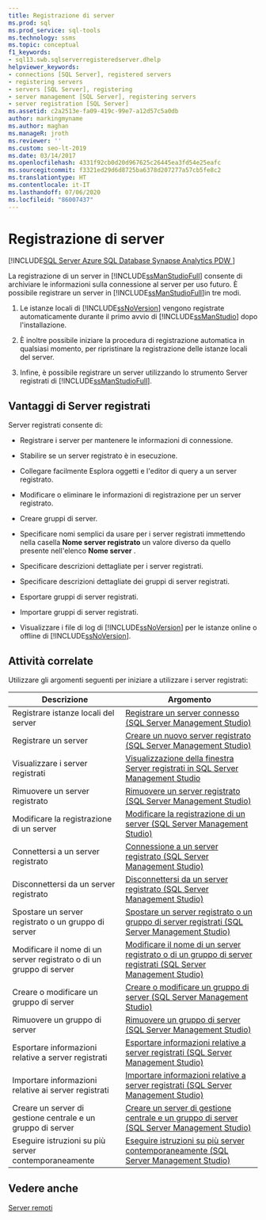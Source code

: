 ```yaml
---
title: Registrazione di server
ms.prod: sql
ms.prod_service: sql-tools
ms.technology: ssms
ms.topic: conceptual
f1_keywords:
- sql13.swb.sqlserverregisteredserver.dhelp
helpviewer_keywords:
- connections [SQL Server], registered servers
- registering servers
- servers [SQL Server], registering
- server management [SQL Server], registering servers
- server registration [SQL Server]
ms.assetid: c2a2513e-fa09-419c-99e7-a12d57c5a0db
author: markingmyname
ms.author: maghan
ms.manageR: jroth
ms.reviewer: ''
ms.custom: seo-lt-2019
ms.date: 03/14/2017
ms.openlocfilehash: 4331f92cb0d20d967625c26445ea3fd54e25eafc
ms.sourcegitcommit: f3321ed29d6d8725ba6378d207277a57cb5fe8c2
ms.translationtype: HT
ms.contentlocale: it-IT
ms.lasthandoff: 07/06/2020
ms.locfileid: "86007437"
---
```

# <a name="register-servers"></a>Registrazione di server

[!INCLUDE[SQL Server Azure SQL Database Synapse Analytics PDW ](../../includes/applies-to-version/sql-asdb-asdbmi-asa-pdw.md)]

La registrazione di un server in [!INCLUDE[ssManStudioFull](../../includes/ssmanstudiofull-md.md)] consente di archiviare le informazioni sulla connessione al server per uso futuro. È possibile registrare un server in [!INCLUDE[ssManStudioFull](../../includes/ssmanstudiofull-md.md)]in tre modi.  
  
1.  Le istanze locali di [!INCLUDE[ssNoVersion](../../includes/ssnoversion-md.md)] vengono registrate automaticamente durante il primo avvio di [!INCLUDE[ssManStudio](../../includes/ssmanstudio-md.md)] dopo l'installazione.  
  
2.  È inoltre possibile iniziare la procedura di registrazione automatica in qualsiasi momento, per ripristinare la registrazione delle istanze locali del server.  
  
3.  Infine, è possibile registrare un server utilizzando lo strumento Server registrati di [!INCLUDE[ssManStudioFull](../../includes/ssmanstudiofull-md.md)].  
  
## <a name="benefits-of-registered-servers"></a>Vantaggi di Server registrati  
 Server registrati consente di:  
  
-   Registrare i server per mantenere le informazioni di connessione.  
  
-   Stabilire se un server registrato è in esecuzione.  
  
-   Collegare facilmente Esplora oggetti e l'editor di query a un server registrato.  
  
-   Modificare o eliminare le informazioni di registrazione per un server registrato.  
  
-   Creare gruppi di server.  
  
-   Specificare nomi semplici da usare per i server registrati immettendo nella casella **Nome server registrato** un valore diverso da quello presente nell'elenco **Nome server** .  
  
-   Specificare descrizioni dettagliate per i server registrati.  
  
-   Specificare descrizioni dettagliate dei gruppi di server registrati.  
  
-   Esportare gruppi di server registrati.  
  
-   Importare gruppi di server registrati.  
  
-   Visualizzare i file di log di [!INCLUDE[ssNoVersion](../../includes/ssnoversion-md.md)] per le istanze online o offline di [!INCLUDE[ssNoVersion](../../includes/ssnoversion-md.md)].  
  
## <a name="related-tasks"></a>Attività correlate  
 Utilizzare gli argomenti seguenti per iniziare a utilizzare i server registrati:  
  
|**Descrizione**|**Argomento**|  
|---------------------|---------------|  
|Registrare istanze locali del server|[Registrare un server connesso &#40;SQL Server Management Studio&#41;](../../tools/sql-server-management-studio/register-a-connected-server-sql-server-management-studio.md)|  
|Registrare un server|[Creare un nuovo server registrato &#40;SQL Server Management Studio&#41;](../../tools/sql-server-management-studio/create-a-new-registered-server-sql-server-management-studio.md)|  
|Visualizzare i server registrati|[Visualizzazione della finestra Server registrati in SQL Server Management Studio](../../tools/sql-server-management-studio/view-registered-servers-in-sql-server-management-studio.md)|  
|Rimuovere un server registrato|[Rimuovere un server registrato &#40;SQL Server Management Studio&#41;](../../tools/sql-server-management-studio/remove-a-registered-server-sql-server-management-studio.md)|  
|Modificare la registrazione di un server|[Modificare la registrazione di un server &#40;SQL Server Management Studio&#41;](../../tools/sql-server-management-studio/change-a-server-s-registration-sql-server-management-studio.md)|  
|Connettersi a un server registrato|[Connessione a un server registrato &#40;SQL Server Management Studio&#41;](../../tools/sql-server-management-studio/connect-to-a-registered-server-sql-server-management-studio.md)|  
|Disconnettersi da un server registrato|[Disconnettersi da un server registrato &#40;SQL Server Management Studio&#41;](../../tools/sql-server-management-studio/disconnect-from-a-registered-server-sql-server-management-studio.md)|  
|Spostare un server registrato o un gruppo di server|[Spostare un server registrato o un gruppo di server registrati &#40;SQL Server Management Studio&#41;](../../tools/sql-server-management-studio/move-a-registered-server-or-registered-server-group.md)|  
|Modificare il nome di un server registrato o di un gruppo di server|[Modificare il nome di un server registrato o di un gruppo di server registrati &#40;SQL Server Management Studio&#41;](../../tools/sql-server-management-studio/change-the-name-of-registered-server-or-registered-server-group.md)|  
|Creare o modificare un gruppo di server|[Creare o modificare un gruppo di server &#40;SQL Server Management Studio&#41;](../../tools/sql-server-management-studio/create-or-edit-a-server-group-sql-server-management-studio.md)|  
|Rimuovere un gruppo di server|[Rimuovere un gruppo di server &#40;SQL Server Management Studio&#41;](../../tools/sql-server-management-studio/remove-a-server-group-sql-server-management-studio.md)|  
|Esportare informazioni relative a server registrati|[Esportare informazioni relative a server registrati &#40;SQL Server Management Studio&#41;](../../tools/sql-server-management-studio/export-registered-server-information-sql-server-management-studio.md)|  
|Importare informazioni relative ai server registrati|[Importare informazioni relative a server registrati &#40;SQL Server Management Studio&#41;](../../tools/sql-server-management-studio/import-registered-server-information-sql-server-management-studio.md)|  
|Creare un server di gestione centrale e un gruppo di server|[Creare un server di gestione centrale e un gruppo di server &#40;SQL Server Management Studio&#41;](../../tools/sql-server-management-studio/create-a-central-management-server-and-server-group.md)|  
|Eseguire istruzioni su più server contemporaneamente|[Eseguire istruzioni su più server contemporaneamente &#40;SQL Server Management Studio&#41;](../../tools/sql-server-management-studio/execute-statements-against-multiple-servers-simultaneously.md)|  
  
## <a name="see-also"></a>Vedere anche  
 [Server remoti](../../database-engine/configure-windows/remote-servers.md)  
  
  
